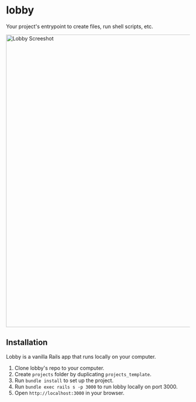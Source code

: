 # lobby

Your project's entrypoint to create files, run shell scripts, etc.

<img width="800" alt="Lobby Screeshot" src="https://user-images.githubusercontent.com/768070/135765040-a93fc07f-a5a7-4e6a-aac5-4e41788ab213.png">

## Installation

Lobby is a vanilla Rails app that runs locally on your computer.

1. Clone lobby's repo to your computer.
2. Create `projects` folder by duplicating `projects_template`.
3. Run `bundle install` to set up the project.
4. Run `bundle exec rails s -p 3000` to run lobby locally on port 3000.
5. Open `http://localhost:3000` in your browser.
